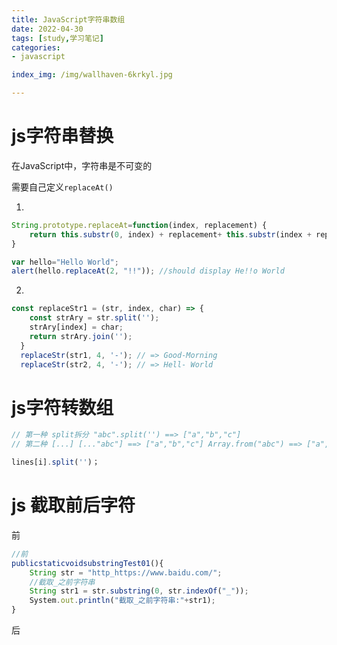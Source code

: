 ```yaml
---
title: JavaScript字符串数组
date: 2022-04-30
tags: [study,学习笔记]
categories: 
- javascript

index_img: /img/wallhaven-6krkyl.jpg

---
```

# js字符串替换

在JavaScript中，字符串是不可变的

需要自己定义`replaceAt()`

1.

```js
String.prototype.replaceAt=function(index, replacement) {
    return this.substr(0, index) + replacement+ this.substr(index + replacement.length);
}

```

```js
var hello="Hello World";
alert(hello.replaceAt(2, "!!")); //should display He!!o World
```

2.

```js
const replaceStr1 = (str, index, char) => {
    const strAry = str.split('');
    strAry[index] = char;
    return strAry.join('');
  }
  replaceStr(str1, 4, '-'); // => Good-Morning
  replaceStr(str2, 4, '-'); // => Hell- World
```

# js字符转数组

```js
// 第一种 split拆分 "abc".split('') ==> ["a","b","c"] 
// 第二种 [...] [..."abc"] ==> ["a","b","c"] Array.from("abc") ==> ["a","b","c"]

lines[i].split('')；
```

# js 截取前后字符

前

```js
//前
publicstaticvoidsubstringTest01(){
    String str = "http_https://www.baidu.com/";
    //截取_之前字符串
    String str1 = str.substring(0, str.indexOf("_"));
    System.out.println("截取_之前字符串:"+str1);
}
```

后
